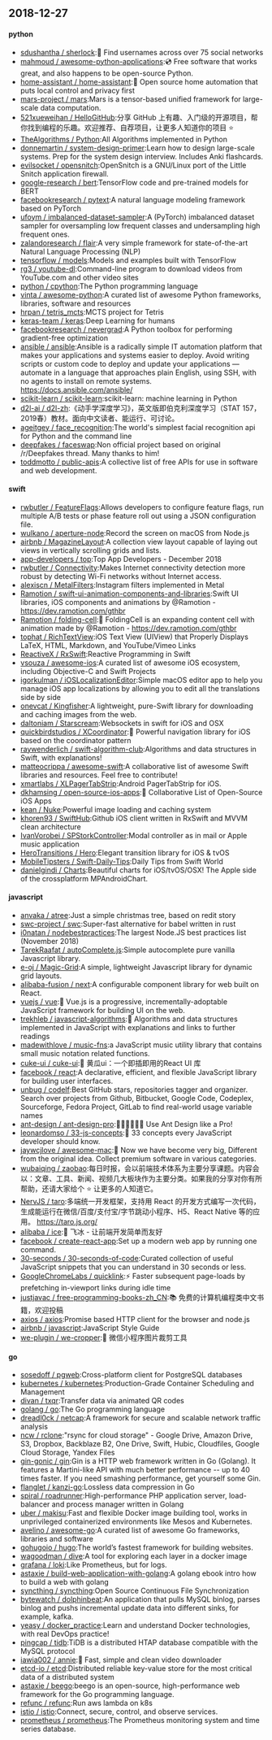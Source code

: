 ## 2018-12-27

#### python
* [sdushantha / sherlock](https://github.com/sdushantha/sherlock):🔎
Find usernames across over 75 social networks
* [mahmoud / awesome-python-applications](https://github.com/mahmoud/awesome-python-applications):💿
Free software that works great, and also happens to be open-source Python.
* [home-assistant / home-assistant](https://github.com/home-assistant/home-assistant):🏡
Open source home automation that puts local control and privacy first
* [mars-project / mars](https://github.com/mars-project/mars):Mars is a tensor-based unified framework for large-scale data computation.
* [521xueweihan / HelloGitHub](https://github.com/521xueweihan/HelloGitHub):分享 GitHub 上有趣、入门级的开源项目，帮你找到编程的乐趣。欢迎推荐、自荐项目，让更多人知道你的项目
⭐️
* [TheAlgorithms / Python](https://github.com/TheAlgorithms/Python):All Algorithms implemented in Python
* [donnemartin / system-design-primer](https://github.com/donnemartin/system-design-primer):Learn how to design large-scale systems. Prep for the system design interview. Includes Anki flashcards.
* [evilsocket / opensnitch](https://github.com/evilsocket/opensnitch):OpenSnitch is a GNU/Linux port of the Little Snitch application firewall.
* [google-research / bert](https://github.com/google-research/bert):TensorFlow code and pre-trained models for BERT
* [facebookresearch / pytext](https://github.com/facebookresearch/pytext):A natural language modeling framework based on PyTorch
* [ufoym / imbalanced-dataset-sampler](https://github.com/ufoym/imbalanced-dataset-sampler):A (PyTorch) imbalanced dataset sampler for oversampling low frequent classes and undersampling high frequent ones.
* [zalandoresearch / flair](https://github.com/zalandoresearch/flair):A very simple framework for state-of-the-art Natural Language Processing (NLP)
* [tensorflow / models](https://github.com/tensorflow/models):Models and examples built with TensorFlow
* [rg3 / youtube-dl](https://github.com/rg3/youtube-dl):Command-line program to download videos from YouTube.com and other video sites
* [python / cpython](https://github.com/python/cpython):The Python programming language
* [vinta / awesome-python](https://github.com/vinta/awesome-python):A curated list of awesome Python frameworks, libraries, software and resources
* [hrpan / tetris_mcts](https://github.com/hrpan/tetris_mcts):MCTS project for Tetris
* [keras-team / keras](https://github.com/keras-team/keras):Deep Learning for humans
* [facebookresearch / nevergrad](https://github.com/facebookresearch/nevergrad):A Python toolbox for performing gradient-free optimization
* [ansible / ansible](https://github.com/ansible/ansible):Ansible is a radically simple IT automation platform that makes your applications and systems easier to deploy. Avoid writing scripts or custom code to deploy and update your applications — automate in a language that approaches plain English, using SSH, with no agents to install on remote systems. https://docs.ansible.com/ansible/
* [scikit-learn / scikit-learn](https://github.com/scikit-learn/scikit-learn):scikit-learn: machine learning in Python
* [d2l-ai / d2l-zh](https://github.com/d2l-ai/d2l-zh):《动手学深度学习》，英文版即伯克利深度学习（STAT 157，2019春）教材。面向中文读者、能运行、可讨论。
* [ageitgey / face_recognition](https://github.com/ageitgey/face_recognition):The world's simplest facial recognition api for Python and the command line
* [deepfakes / faceswap](https://github.com/deepfakes/faceswap):Non official project based on original /r/Deepfakes thread. Many thanks to him!
* [toddmotto / public-apis](https://github.com/toddmotto/public-apis):A collective list of free APIs for use in software and web development.

#### swift
* [rwbutler / FeatureFlags](https://github.com/rwbutler/FeatureFlags):Allows developers to configure feature flags, run multiple A/B tests or phase feature roll out using a JSON configuration file.
* [wulkano / aperture-node](https://github.com/wulkano/aperture-node):Record the screen on macOS from Node.js
* [airbnb / MagazineLayout](https://github.com/airbnb/MagazineLayout):A collection view layout capable of laying out views in vertically scrolling grids and lists.
* [app-developers / top](https://github.com/app-developers/top):Top App Developers - December 2018
* [rwbutler / Connectivity](https://github.com/rwbutler/Connectivity):Makes Internet connectivity detection more robust by detecting Wi-Fi networks without Internet access.
* [alexiscn / MetalFilters](https://github.com/alexiscn/MetalFilters):Instagram filters implemented in Metal
* [Ramotion / swift-ui-animation-components-and-libraries](https://github.com/Ramotion/swift-ui-animation-components-and-libraries):Swift UI libraries, iOS components and animations by @Ramotion - https://dev.ramotion.com/gthbr
* [Ramotion / folding-cell](https://github.com/Ramotion/folding-cell):📃
FoldingCell is an expanding content cell with animation made by @Ramotion - https://dev.ramotion.com/gthbr
* [tophat / RichTextView](https://github.com/tophat/RichTextView):iOS Text View (UIView) that Properly Displays LaTeX, HTML, Markdown, and YouTube/Vimeo Links
* [ReactiveX / RxSwift](https://github.com/ReactiveX/RxSwift):Reactive Programming in Swift
* [vsouza / awesome-ios](https://github.com/vsouza/awesome-ios):A curated list of awesome iOS ecosystem, including Objective-C and Swift Projects
* [igorkulman / iOSLocalizationEditor](https://github.com/igorkulman/iOSLocalizationEditor):Simple macOS editor app to help you manage iOS app localizations by allowing you to edit all the translations side by side
* [onevcat / Kingfisher](https://github.com/onevcat/Kingfisher):A lightweight, pure-Swift library for downloading and caching images from the web.
* [daltoniam / Starscream](https://github.com/daltoniam/Starscream):Websockets in swift for iOS and OSX
* [quickbirdstudios / XCoordinator](https://github.com/quickbirdstudios/XCoordinator):🎌
Powerful navigation library for iOS based on the coordinator pattern
* [raywenderlich / swift-algorithm-club](https://github.com/raywenderlich/swift-algorithm-club):Algorithms and data structures in Swift, with explanations!
* [matteocrippa / awesome-swift](https://github.com/matteocrippa/awesome-swift):A collaborative list of awesome Swift libraries and resources. Feel free to contribute!
* [xmartlabs / XLPagerTabStrip](https://github.com/xmartlabs/XLPagerTabStrip):Android PagerTabStrip for iOS.
* [dkhamsing / open-source-ios-apps](https://github.com/dkhamsing/open-source-ios-apps):📱
Collaborative List of Open-Source iOS Apps
* [kean / Nuke](https://github.com/kean/Nuke):Powerful image loading and caching system
* [khoren93 / SwiftHub](https://github.com/khoren93/SwiftHub):Github iOS client written in RxSwift and MVVM clean architecture
* [IvanVorobei / SPStorkController](https://github.com/IvanVorobei/SPStorkController):Modal controller as in mail or Apple music application
* [HeroTransitions / Hero](https://github.com/HeroTransitions/Hero):Elegant transition library for iOS & tvOS
* [MobileTipsters / Swift-Daily-Tips](https://github.com/MobileTipsters/Swift-Daily-Tips):Daily Tips from Swift World
* [danielgindi / Charts](https://github.com/danielgindi/Charts):Beautiful charts for iOS/tvOS/OSX! The Apple side of the crossplatform MPAndroidChart.

#### javascript
* [anvaka / atree](https://github.com/anvaka/atree):Just a simple christmas tree, based on redit story
* [swc-project / swc](https://github.com/swc-project/swc):Super-fast alternative for babel written in rust
* [i0natan / nodebestpractices](https://github.com/i0natan/nodebestpractices):The largest Node.JS best practices list (November 2018)
* [TarekRaafat / autoComplete.js](https://github.com/TarekRaafat/autoComplete.js):Simple autocomplete pure vanilla Javascript library.
* [e-oj / Magic-Grid](https://github.com/e-oj/Magic-Grid):A simple, lightweight Javascript library for dynamic grid layouts.
* [alibaba-fusion / next](https://github.com/alibaba-fusion/next):A configurable component library for web built on React.
* [vuejs / vue](https://github.com/vuejs/vue):🖖
Vue.js is a progressive, incrementally-adoptable JavaScript framework for building UI on the web.
* [trekhleb / javascript-algorithms](https://github.com/trekhleb/javascript-algorithms):📝
Algorithms and data structures implemented in JavaScript with explanations and links to further readings
* [madewithlove / music-fns](https://github.com/madewithlove/music-fns):a JavaScript music utility library that contains small music notation related functions.
* [cuke-ui / cuke-ui](https://github.com/cuke-ui/cuke-ui):🥒
黄瓜ui：一个即插即用的React UI 库
* [facebook / react](https://github.com/facebook/react):A declarative, efficient, and flexible JavaScript library for building user interfaces.
* [unbug / codelf](https://github.com/unbug/codelf):Best GitHub stars, repositories tagger and organizer. Search over projects from Github, Bitbucket, Google Code, Codeplex, Sourceforge, Fedora Project, GitLab to find real-world usage variable names
* [ant-design / ant-design-pro](https://github.com/ant-design/ant-design-pro):👨🏻‍💻👩🏻‍💻 Use Ant Design like a Pro!
* [leonardomso / 33-js-concepts](https://github.com/leonardomso/33-js-concepts):📜
33 concepts every JavaScript developer should know.
* [jaywcjlove / awesome-mac](https://github.com/jaywcjlove/awesome-mac): Now we have become very big, Different from the original idea. Collect premium software in various categories.
* [wubaiqing / zaobao](https://github.com/wubaiqing/zaobao):每日时报，会以前端技术体系为主要分享课题。内容会以：文章、工具、新闻、视频几大板块作为主要分类。如果我的分享对你有所帮助，还请大家给个
⭐️
让更多的人知道它。
* [NervJS / taro](https://github.com/NervJS/taro):多端统一开发框架，支持用 React 的开发方式编写一次代码，生成能运行在微信/百度/支付宝/字节跳动小程序、H5、React Native 等的应用。 https://taro.js.org/
* [alibaba / ice](https://github.com/alibaba/ice):🚀
飞冰 - 让前端开发简单而友好
* [facebook / create-react-app](https://github.com/facebook/create-react-app):Set up a modern web app by running one command.
* [30-seconds / 30-seconds-of-code](https://github.com/30-seconds/30-seconds-of-code):Curated collection of useful JavaScript snippets that you can understand in 30 seconds or less.
* [GoogleChromeLabs / quicklink](https://github.com/GoogleChromeLabs/quicklink):⚡️
Faster subsequent page-loads by prefetching in-viewport links during idle time
* [justjavac / free-programming-books-zh_CN](https://github.com/justjavac/free-programming-books-zh_CN):📚
免费的计算机编程类中文书籍，欢迎投稿
* [axios / axios](https://github.com/axios/axios):Promise based HTTP client for the browser and node.js
* [airbnb / javascript](https://github.com/airbnb/javascript):JavaScript Style Guide
* [we-plugin / we-cropper](https://github.com/we-plugin/we-cropper):🐹
微信小程序图片裁剪工具

#### go
* [sosedoff / pgweb](https://github.com/sosedoff/pgweb):Cross-platform client for PostgreSQL databases
* [kubernetes / kubernetes](https://github.com/kubernetes/kubernetes):Production-Grade Container Scheduling and Management
* [divan / txqr](https://github.com/divan/txqr):Transfer data via animated QR codes
* [golang / go](https://github.com/golang/go):The Go programming language
* [dreadl0ck / netcap](https://github.com/dreadl0ck/netcap):A framework for secure and scalable network traffic analysis
* [ncw / rclone](https://github.com/ncw/rclone):"rsync for cloud storage" - Google Drive, Amazon Drive, S3, Dropbox, Backblaze B2, One Drive, Swift, Hubic, Cloudfiles, Google Cloud Storage, Yandex Files
* [gin-gonic / gin](https://github.com/gin-gonic/gin):Gin is a HTTP web framework written in Go (Golang). It features a Martini-like API with much better performance -- up to 40 times faster. If you need smashing performance, get yourself some Gin.
* [flanglet / kanzi-go](https://github.com/flanglet/kanzi-go):Lossless data compression in Go
* [spiral / roadrunner](https://github.com/spiral/roadrunner):High-performance PHP application server, load-balancer and process manager written in Golang
* [uber / makisu](https://github.com/uber/makisu):Fast and flexible Docker image building tool, works in unprivileged containerized environments like Mesos and Kubernetes.
* [avelino / awesome-go](https://github.com/avelino/awesome-go):A curated list of awesome Go frameworks, libraries and software
* [gohugoio / hugo](https://github.com/gohugoio/hugo):The world’s fastest framework for building websites.
* [wagoodman / dive](https://github.com/wagoodman/dive):A tool for exploring each layer in a docker image
* [grafana / loki](https://github.com/grafana/loki):Like Prometheus, but for logs.
* [astaxie / build-web-application-with-golang](https://github.com/astaxie/build-web-application-with-golang):A golang ebook intro how to build a web with golang
* [syncthing / syncthing](https://github.com/syncthing/syncthing):Open Source Continuous File Synchronization
* [bytewatch / dolphinbeat](https://github.com/bytewatch/dolphinbeat):An application that pulls MySQL binlog, parses binlog and pushs incremental update data into different sinks, for example, kafka.
* [yeasy / docker_practice](https://github.com/yeasy/docker_practice):Learn and understand Docker technologies, with real DevOps practice!
* [pingcap / tidb](https://github.com/pingcap/tidb):TiDB is a distributed HTAP database compatible with the MySQL protocol
* [iawia002 / annie](https://github.com/iawia002/annie):👾
Fast, simple and clean video downloader
* [etcd-io / etcd](https://github.com/etcd-io/etcd):Distributed reliable key-value store for the most critical data of a distributed system
* [astaxie / beego](https://github.com/astaxie/beego):beego is an open-source, high-performance web framework for the Go programming language.
* [refunc / refunc](https://github.com/refunc/refunc):Run aws lambda on k8s
* [istio / istio](https://github.com/istio/istio):Connect, secure, control, and observe services.
* [prometheus / prometheus](https://github.com/prometheus/prometheus):The Prometheus monitoring system and time series database.
